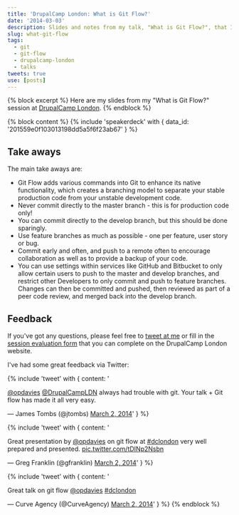 ```yaml
---
title: 'DrupalCamp London: What is Git Flow?'
date: '2014-03-03'
description: Slides and notes from my talk, "What is Git Flow?", that I presented at DrupalCamp London 2014.
slug: what-git-flow
tags:
  - git
  - git-flow
  - drupalcamp-london
  - talks
tweets: true
use: [posts]
---
```

{% block excerpt %}
Here are my slides from my "What is Git Flow?" session at [DrupalCamp London](http://2014.drupalcamplondon.co.uk).
{% endblock %}

{% block content %}
{% include 'speakerdeck' with { data_id: '201559e0f103013198dd5a5f6f23ab67' } %}

## Take aways

The main take aways are:

* Git Flow adds various commands into Git to enhance its native functionality, which creates a branching model to separate your stable production code from your unstable development code.
* Never commit directly to the master branch - this is for production code only!
* You can commit directly to the develop branch, but this should be done sparingly.
* Use feature branches as much as possible - one per feature, user story or bug.
* Commit early and often, and push to a remote often to encourage collaboration as well as to provide a backup of your code.
* You can use settings within services like GitHub and Bitbucket to only allow certain users to push to the master and develop branches, and restrict other Developers to only commit and push to feature branches. Changes can then be committed and pushed, then reviewed as part of a peer code review, and merged back into the develop branch.

## Feedback

If you've got any questions, please feel free to <a href="http://twitter.com/opdavies" title="My Twitter account">tweet at me</a> or fill in the <a href="http://2014.drupalcamplondon.co.uk/node/add/session-evaluation?nid=86&destination=node/86" title="The session evaluation form to submit feedback">session evaluation form</a> that you can complete on the DrupalCamp London website.

I've had some great feedback via Twitter:

{% include 'tweet' with {
  content: '<p><a href="https://twitter.com/opdavies">@opdavies</a> <a href="https://twitter.com/DrupalCampLDN">@DrupalCampLDN</a> always had trouble with git. Your talk + Git flow has made it all very easy.</p>&mdash; James Tombs (@jtombs) <a href="https://twitter.com/jtombs/statuses/440108072078696449">March 2, 2014</a>'
} %}

{% include 'tweet' with {
  content: '<p>Great presentation by <a href="https://twitter.com/opdavies">@opdavies</a> on git flow at <a href="https://twitter.com/search?q=%23dclondon&amp;src=hash">#dclondon</a> very well prepared and presented. <a href="http://t.co/tDINp2Nsbn">pic.twitter.com/tDINp2Nsbn</a></p>&mdash; Greg Franklin (@gfranklin) <a href="https://twitter.com/gfranklin/statuses/440104311276969984">March 2, 2014</a>'
} %}

{% include 'tweet' with {
  content: '<p>Great talk on git flow <a href="https://twitter.com/opdavies">@opdavies</a> <a href="https://twitter.com/search?q=%23dclondon&amp;src=hash">#dclondon</a></p>&mdash; Curve Agency (@CurveAgency) <a href="https://twitter.com/CurveAgency/statuses/440095250775035904">March 2, 2014</a>'
} %}
{% endblock %}
